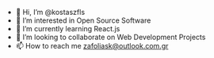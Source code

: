 - 👋 Hi, I’m @kostaszfls
- 👀 I’m interested in Open Source Software
- 🌱 I’m currently learning React.js  
- 💞️ I’m looking to collaborate on Web Development Projects
- 📫 How to reach me zafoliask@outlook.com.gr
